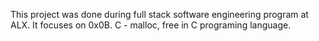 This project was done during full stack software engineering program at ALX. It focuses on 0x0B. C - malloc, free in C programing language.

